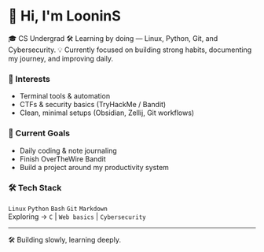 # 👋 Hi, I'm LooninS

🎓 CS Undergrad 
🛠️ Learning by doing — Linux, Python, Git, and Cybersecurity.
💡 Currently focused on building strong habits, documenting my journey, and improving daily.

### 🧠 Interests
- Terminal tools & automation
- CTFs & security basics (TryHackMe / Bandit)
- Clean, minimal setups (Obsidian, Zellij, Git workflows)

### 📌 Current Goals
- Daily coding & note journaling
- Finish OverTheWire Bandit
- Build a project around my productivity system

### 🛠️ Tech Stack
`Linux` `Python` `Bash` `Git` `Markdown`  
Exploring → `C` | `Web basics` | `Cybersecurity`

---

🛠️ Building slowly, learning deeply.



<!---
LooninS/LooninS is a ✨ special ✨ repository because its `README.md` (this file) appears on your GitHub profile.
You can click the Preview link to take a look at your changes.
--->
